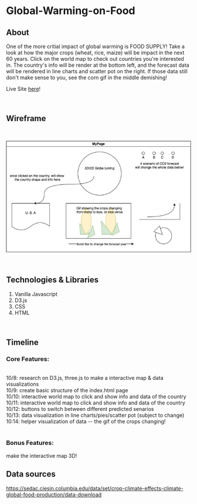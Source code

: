 # Global-Warming-on-Food

## About

One of the more critial impact of global warming is FOOD SUPPLY! Take a look at how the major crops (wheat, rice, maize) will be impact in the next 60 years. Click on the world map to check out countries you're interested in. The country's info will be render at the bottom left, and the forecast data will be rendered in line charts and scatter pot on the right. If those data still don't make sense to you, see the corn gif in the middle demishing!

Live Site [here](https://em0227.github.io/Global-Warming-on-Food/)!

<br>

## Wireframe
<br>

![alt text](https://github.com/em0227/Global-Warming-on-Food/blob/main/wireframe.jpg?raw=true)

<br>

## Technologies & Libraries


1. Vanilla Javascript
2. D3.js
3. CSS
4. HTML

<br>

## Timeline



### Core Features:
<br>
10/8: research on D3.js, three.js to make a interactive map & data visualizations
<br>
10/9: create basic structure of the index.html page
<br>
10/10: interactive world map to click and show info and data of the country
<br>
10/11: interactive world map to click and show info and data of the country
<br>
10/12: buttons to switch between different predicted senarios
<br>
10/13: data visualization in line charts/pies/scatter pot (subject to change)
<br>
10:14: helper visualization of data -- the gif of the crops changing!

<br>
<br>

### Bonus Features:

make the interactive map 3D!


## Data sources
https://sedac.ciesin.columbia.edu/data/set/crop-climate-effects-climate-global-food-production/data-download
